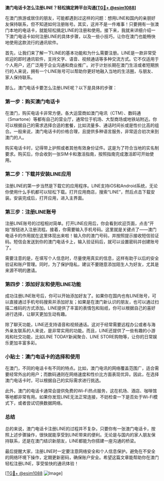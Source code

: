 **澳门电话卡怎么注册LINE？轻松搞定跨平台沟通[[TG💪+ @esim1088](https://t.me/s/esim1088)]**

在澳门旅游或居住的朋友，可能都遇到过这样的问题：想用LINE和国内的亲朋好友保持联系，但不知道如何注册账号。其实，这并不是一件难事！只要拥有一张澳门本地的电话卡，就能轻松搞定LINE的注册和使用。接下来，我就来详细介绍一下澳门电话卡如何注册LINE的具体步骤，以及一些小技巧，让你在澳门也能畅快地使用这款流行的通讯软件。

首先，让我们来了解一下LINE的基本功能和为什么需要注册。LINE是一款非常受欢迎的即时通讯软件，支持文字、语音、视频通话等多种交流方式。它不仅适用于个人用户，还广泛用于企业沟通和商业推广。对于计划长期在澳门生活或者短期旅行的人来说，拥有一个LINE账号可以帮助你更好地融入当地的生活圈，与朋友、家人保持联系。

那么，澳门电话卡要怎么注册LINE呢？以下是具体的步骤：

### 第一步：购买澳门电话卡

在澳门，购买电话卡非常方便。各大运营商如澳门电讯（CTM）、数码通（Smartone）等都有自己的营业厅，通常位于机场、大型商场或地铁站附近。你可以根据自己的需求选择合适的套餐，比如流量多、通话时间长或是性价比高的组合。一般来说，澳门电话卡的价格合理，且提供多种语言服务，非常适合初次来到澳门的人。

购买电话卡时，记得带上护照或者其他有效身份证件。这是为了符合当地的实名制要求。购买后，你会收到一张SIM卡和激活指南，按照指南完成激活即可开始使用。

### 第二步：下载并安装LINE应用

注册LINE的第一步当然是下载它的应用程序。LINE支持iOS和Android系统，无论你使用什么手机都可以轻松下载。打开应用商店，搜索“LINE”，然后点击下载安装。安装完成后，打开应用，进入主界面。

### 第三步：注册LINE账号

注册LINE账号的过程相对简单。打开LINE应用后，你会看到欢迎页面，点击“开始”按钮进入注册流程。接着，你需要输入手机号码。这里就是关键点了——澳门电话卡的作用就在这里体现出来啦！输入你的澳门号码，并按照提示接收短信验证码。短信会发送到你的澳门电话卡上，输入验证码后，就可以设置密码并创建账号了。

需要注意的是，在填写个人信息时，尽量使用真实的信息，这样有助于以后的安全验证和账户管理。同时，为了保护隐私，建议不要随意添加陌生人为好友，尤其是来源不明的邀请。

### 第四步：添加好友和使用LINE功能

成功注册LINE账号后，你可以开始添加好友了。如果你在国内也有LINE账号，可以直接通过手机号码搜索并添加好友；如果是在澳门新认识的朋友，也可以通过扫描二维码的方式添加。LINE提供了丰富的表情包和贴纸，你可以根据自己的喜好进行选择，让聊天更加生动有趣。

除了聊天功能，LINE还支持语音和视频通话。这对于经常需要远程办公或者与海外亲友联系的人来说，是非常实用的功能。而且，LINE还提供了一些有趣的小游戏和社交功能，比如LINE TODAY新闻聚合、LINE STORE购物等，让你的日常娱乐更加丰富多彩。

### 小贴士：澳门电话卡的选择和使用

在澳门，不同的电话卡有不同的特点。比如，澳门电讯的网络覆盖范围广，适合需要经常外出的用户；而数码通则在网络速度和性价比方面表现优异。因此，在选择澳门电话卡时，可以根据自己的实际需求进行挑选。

此外，澳门的电话卡通常会提供免费的Wi-Fi热点服务，这在机场、酒店、咖啡馆等地都非常有用。如果你发现LINE无法正常连接，不妨检查一下是否处于Wi-Fi模式下，或者尝试切换数据网络。

### 总结

总的来说，澳门电话卡注册LINE的过程并不复杂，只要你有一张澳门电话卡，按照上述步骤操作，很快就能享受到LINE带来的便利。无论是与国内的家人朋友保持联系，还是在澳门结识新朋友，LINE都能为你搭建一座沟通的桥梁。

最后提醒大家，注册LINE时一定要注意网络安全和个人信息保护。避免在不安全的网络环境下操作，定期更新密码，确保账户安全。希望这篇文章能帮助你在澳门轻松注册LINE，享受愉快的通讯体验！

[[TG💪+ @esim1088](https://t.me/s/esim1088) ![Image](https://i.postimg.cc/4NQfJmqS/Snipaste-2025-05-13-00-14-12.png)]